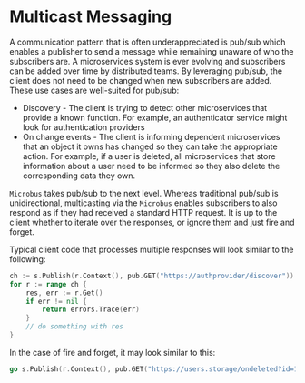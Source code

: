 # Multicast Messaging

A communication pattern that is often underappreciated is pub/sub which enables a publisher to send a message while remaining unaware of who the subscribers are. A microservices system is ever evolving and subscribers can be added over time by distributed teams. By leveraging pub/sub, the client does not need to be changed when new subscribers are added. These use cases are well-suited for pub/sub:

* Discovery - The client is trying to detect other microservices that provide a known function. For example, an authenticator service might look for authentication providers
* On change events - The client is informing dependent microservices that an object it owns has changed so they can take the appropriate action. For example, if a user is deleted, all microservices that store information about a user need to be informed so they also delete the corresponding data they own.

`Microbus` takes pub/sub to the next level. Whereas traditional pub/sub is unidirectional, multicasting via the `Microbus` enables subscribers to also respond as if they had received a standard HTTP request. It is up to the client whether to iterate over the responses, or ignore them and just fire and forget.

Typical client code that processes multiple responses will look similar to the following:

```go
ch := s.Publish(r.Context(), pub.GET("https://authprovider/discover"))
for r := range ch {
    res, err := r.Get()
    if err != nil {
        return errors.Trace(err)
    }
    // do something with res
}
```

In the case of fire and forget, it may look similar to this:

```go
go s.Publish(r.Context(), pub.GET("https://users.storage/ondeleted?id=12345"))
```
